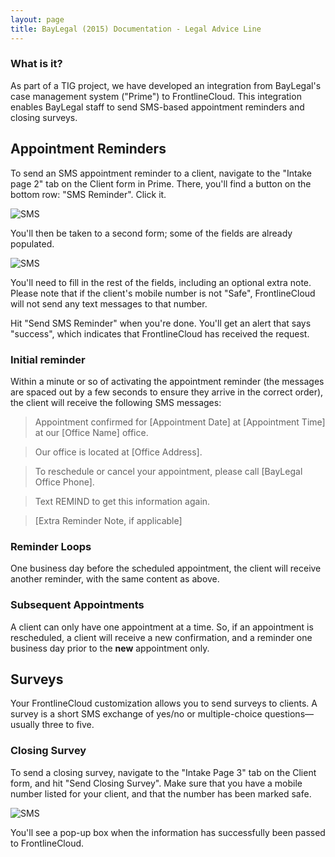```yaml
---
layout: page
title: BayLegal (2015) Documentation - Legal Advice Line
---
```

### What is it?
As part of a TIG project, we have developed an integration from BayLegal's case management system ("Prime") to FrontlineCloud. This integration enables BayLegal staff to send SMS-based appointment reminders and closing surveys.

## Appointment Reminders
To send an SMS appointment reminder to a client, navigate to the "Intake page 2" tab on the Client form in Prime. There, you'll find a button on the bottom row: "SMS Reminder". Click it.

![SMS](../images/baylegal_smsreminder1.jpg)

You'll then be taken to a second form; some of the fields are already populated.

![SMS](../images/baylegal_smsreminder2.jpg)

You'll need to fill in the rest of the fields, including an optional extra note. Please note that if the client's mobile number is not "Safe", FrontlineCloud will not send any text messages to that number.

Hit "Send SMS Reminder" when you're done. You'll get an alert that says "success", which indicates that FrontlineCloud has received the request.


### Initial reminder
Within a minute or so of activating the appointment reminder (the messages are spaced out by a few seconds to ensure they arrive in the correct order), the client will receive the following SMS messages:

>Appointment confirmed for [Appointment Date] at [Appointment Time] at our [Office Name] office.

>Our office is located at [Office Address].

>To reschedule or cancel your appointment, please call [BayLegal Office Phone].

>Text REMIND to get this information again.

>[Extra Reminder Note, if applicable]

### Reminder Loops
One business day before the scheduled appointment, the client will receive another reminder, with the same content as above.

### Subsequent Appointments
A client can only have one appointment at a time. So, if an appointment is rescheduled, a client will receive a new confirmation, and a reminder one business day prior to the **new** appointment only.

## Surveys
Your FrontlineCloud customization allows you to send surveys to clients. A survey is a short SMS exchange of yes/no or multiple-choice questions&mdash;usually three to five.

### Closing Survey
To send a closing survey, navigate to the "Intake Page 3" tab on the Client form, and hit "Send Closing Survey". Make sure that you have a mobile number listed for your client, and that the number has been marked safe.

![SMS](../images/baylegal_smssurvey1.jpg)

You'll see a pop-up box when the information has successfully been passed to FrontlineCloud.
